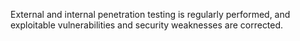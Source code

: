 External and internal penetration testing is regularly performed, and exploitable vulnerabilities and security weaknesses are corrected.